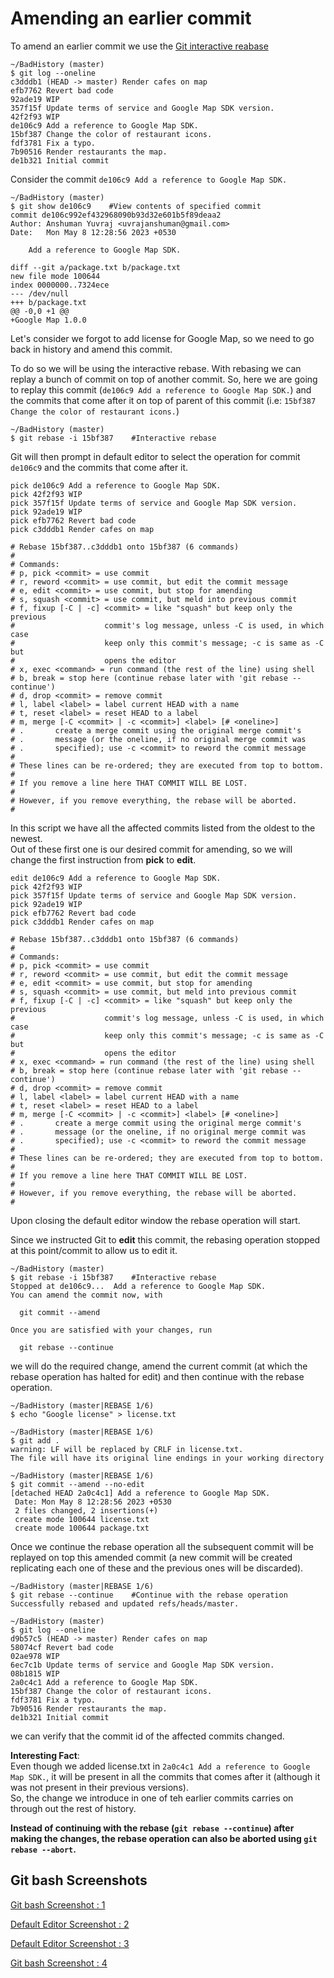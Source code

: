 # Amending an earlier commit
To amend an earlier commit we use the [Git interactive reabase](./07-Git%20Interactive%20Rebase.md)

```shell
~/BadHistory (master)
$ git log --oneline
c3dddb1 (HEAD -> master) Render cafes on map
efb7762 Revert bad code
92ade19 WIP
357f15f Update terms of service and Google Map SDK version.
42f2f93 WIP
de106c9 Add a reference to Google Map SDK.
15bf387 Change the color of restaurant icons.
fdf3781 Fix a typo.
7b90516 Render restaurants the map.
de1b321 Initial commit

```

Consider the commit `de106c9 Add a reference to Google Map SDK.`
```shell
~/BadHistory (master)
$ git show de106c9    #View contents of specified commit
commit de106c992ef432968090b93d32e601b5f89deaa2
Author: Anshuman Yuvraj <uvrajanshuman@gmail.com>
Date:   Mon May 8 12:28:56 2023 +0530

    Add a reference to Google Map SDK.

diff --git a/package.txt b/package.txt
new file mode 100644
index 0000000..7324ece
--- /dev/null
+++ b/package.txt
@@ -0,0 +1 @@
+Google Map 1.0.0

```

Let's consider we forgot to add license for Google Map, so we need to go back in history and amend this commit.

To do so we will be using the interactive rebase. With rebasing we can replay a bunch of commit on top of another commit.
So, here we are going to replay this commit (`de106c9 Add a reference to Google Map SDK.`) and the commits that come after it on top of parent of this commit (i.e: `15bf387 Change the color of restaurant icons.`)
```shell
~/BadHistory (master)
$ git rebase -i 15bf387    #Interactive rebase
```
Git will then prompt in default editor to select the operation for commit `de106c9` and the commits that come after it. 
```shell
pick de106c9 Add a reference to Google Map SDK.
pick 42f2f93 WIP
pick 357f15f Update terms of service and Google Map SDK version.
pick 92ade19 WIP
pick efb7762 Revert bad code
pick c3dddb1 Render cafes on map

# Rebase 15bf387..c3dddb1 onto 15bf387 (6 commands)
#
# Commands:
# p, pick <commit> = use commit
# r, reword <commit> = use commit, but edit the commit message
# e, edit <commit> = use commit, but stop for amending
# s, squash <commit> = use commit, but meld into previous commit
# f, fixup [-C | -c] <commit> = like "squash" but keep only the previous
#                    commit's log message, unless -C is used, in which case
#                    keep only this commit's message; -c is same as -C but
#                    opens the editor
# x, exec <command> = run command (the rest of the line) using shell
# b, break = stop here (continue rebase later with 'git rebase --continue')
# d, drop <commit> = remove commit
# l, label <label> = label current HEAD with a name
# t, reset <label> = reset HEAD to a label
# m, merge [-C <commit> | -c <commit>] <label> [# <oneline>]
# .       create a merge commit using the original merge commit's
# .       message (or the oneline, if no original merge commit was
# .       specified); use -c <commit> to reword the commit message
#
# These lines can be re-ordered; they are executed from top to bottom.
#
# If you remove a line here THAT COMMIT WILL BE LOST.
#
# However, if you remove everything, the rebase will be aborted.
#
```
In this script we have all the affected commits listed from the oldest to the newest. <br>
Out of these first one is our desired commit for amending, so we will change the first instruction from **pick** to **edit**.
```shell
edit de106c9 Add a reference to Google Map SDK.
pick 42f2f93 WIP
pick 357f15f Update terms of service and Google Map SDK version.
pick 92ade19 WIP
pick efb7762 Revert bad code
pick c3dddb1 Render cafes on map

# Rebase 15bf387..c3dddb1 onto 15bf387 (6 commands)
#
# Commands:
# p, pick <commit> = use commit
# r, reword <commit> = use commit, but edit the commit message
# e, edit <commit> = use commit, but stop for amending
# s, squash <commit> = use commit, but meld into previous commit
# f, fixup [-C | -c] <commit> = like "squash" but keep only the previous
#                    commit's log message, unless -C is used, in which case
#                    keep only this commit's message; -c is same as -C but
#                    opens the editor
# x, exec <command> = run command (the rest of the line) using shell
# b, break = stop here (continue rebase later with 'git rebase --continue')
# d, drop <commit> = remove commit
# l, label <label> = label current HEAD with a name
# t, reset <label> = reset HEAD to a label
# m, merge [-C <commit> | -c <commit>] <label> [# <oneline>]
# .       create a merge commit using the original merge commit's
# .       message (or the oneline, if no original merge commit was
# .       specified); use -c <commit> to reword the commit message
#
# These lines can be re-ordered; they are executed from top to bottom.
#
# If you remove a line here THAT COMMIT WILL BE LOST.
#
# However, if you remove everything, the rebase will be aborted.
#
```
Upon closing the default editor window the rebase operation will start.

Since we instructed Git to **edit** this commit, the rebasing operation stopped at this point/commit to allow us to edit it.
```shell
~/BadHistory (master)
$ git rebase -i 15bf387    #Interactive rebase
Stopped at de106c9...  Add a reference to Google Map SDK.
You can amend the commit now, with

  git commit --amend

Once you are satisfied with your changes, run

  git rebase --continue

```
we will do the required change, amend the current commit (at which the rebase operation has halted for edit) and then continue with the rebase operation.
```shell
~/BadHistory (master|REBASE 1/6)
$ echo "Google license" > license.txt

~/BadHistory (master|REBASE 1/6)
$ git add .
warning: LF will be replaced by CRLF in license.txt.
The file will have its original line endings in your working directory

~/BadHistory (master|REBASE 1/6)
$ git commit --amend --no-edit
[detached HEAD 2a0c4c1] Add a reference to Google Map SDK.
 Date: Mon May 8 12:28:56 2023 +0530
 2 files changed, 2 insertions(+)
 create mode 100644 license.txt
 create mode 100644 package.txt

```
Once we continue the rebase operation all the subsequent commit will be replayed on top this amended commit (a new commit will be created replicating each one of these and the previous ones will be discarded).

```shell
~/BadHistory (master|REBASE 1/6)
$ git rebase --continue    #Continue with the rebase operation
Successfully rebased and updated refs/heads/master.
```

```shell
~/BadHistory (master)
$ git log --oneline
d9b57c5 (HEAD -> master) Render cafes on map
58074cf Revert bad code
02ae978 WIP
6ec7c1b Update terms of service and Google Map SDK version.
08b1815 WIP
2a0c4c1 Add a reference to Google Map SDK.
15bf387 Change the color of restaurant icons.
fdf3781 Fix a typo.
7b90516 Render restaurants the map.
de1b321 Initial commit
```
we can verify that the commit id of the affected commits changed.

**Interesting Fact**:<br>
Even though we added license.txt in `2a0c4c1 Add a reference to Google Map SDK.`, it will be present in all the commits that comes after it (although it was not present in their previous versions).<br>
So, the change we introduce in one of teh earlier commits carries on through out the rest of history.


**Instead of continuing with the rebase (`git rebase --continue`) after making the changes, the rebase operation can also be aborted using `git rebase --abort`.**


## Git bash Screenshots
[Git bash Screenshot : 1](./images/Screenshot19.png)

[Default Editor Screenshot : 2](./images/Screenshot20.png)

[Default Editor Screenshot : 3](./images/Screenshot21.png)

[Git bash Screenshot : 4](./images/Screenshot22.jpg)